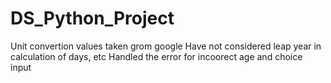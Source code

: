 # DS_Python_Project
Unit convertion values taken grom google
Have not considered leap year in calculation of days, etc
Handled the error for incoorect age and choice input
